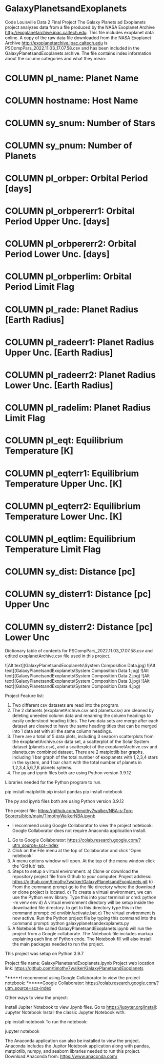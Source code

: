 # GalaxyPlanetsandExoplanets
 Code Louisville Data 2 Final Project
 The Galaxy Planets ad Exoplanets project analyzes data from a file produced by the NASA Exoplanet Archive  http://exoplanetarchive.ipac.caltech.edu. This file includes exoplanet data online. A copy of the raw data file downloaded from the NASA Exoplanet Archive  http://exoplanetarchive.ipac.caltech.edu is PSCompPars_2022.11.03_17.07.58.csv and has been included in the GalaxyPlanetsandExoplanets archive. The file contains index information about the column categories and what they mean:

# COLUMN pl_name:        Planet Name
# COLUMN hostname:       Host Name
# COLUMN sy_snum:        Number of Stars
# COLUMN sy_pnum:        Number of Planets
# COLUMN pl_orbper:      Orbital Period [days]
# COLUMN pl_orbpererr1:  Orbital Period Upper Unc. [days]
# COLUMN pl_orbpererr2:  Orbital Period Lower Unc. [days]
# COLUMN pl_orbperlim:   Orbital Period Limit Flag
# COLUMN pl_rade:        Planet Radius [Earth Radius]
# COLUMN pl_radeerr1:    Planet Radius Upper Unc. [Earth Radius]
# COLUMN pl_radeerr2:    Planet Radius Lower Unc. [Earth Radius]
# COLUMN pl_radelim:     Planet Radius Limit Flag
# COLUMN pl_eqt:         Equilibrium Temperature [K]
# COLUMN pl_eqterr1:     Equilibrium Temperature Upper Unc. [K]
# COLUMN pl_eqterr2:     Equilibrium Temperature Lower Unc. [K]
# COLUMN pl_eqtlim:      Equilibrium Temperature Limit Flag
# COLUMN sy_dist:        Distance [pc]
# COLUMN sy_disterr1:    Distance [pc] Upper Unc
# COLUMN sy_disterr2:    Distance [pc] Lower Unc

Dictionary table of contents for PSCompPars_2022.11.03_17.07.58.csv and edited exoplanetArchive.csv file used in this project.


![Alt text](GalaxyPlanetsandExoplanets\System Composition Data.jpg)
![Alt text](GalaxyPlanetsandExoplanets\System Composition Data 1.jpg)
![Alt text](GalaxyPlanetsandExoplanets\System Composition Data 2.jpg)
![Alt text](GalaxyPlanetsandExoplanets\System Composition Data 3.jpg)
![Alt text](GalaxyPlanetsandExoplanets\System Composition Data 4.jpg)

Project Feature list:
1. Two different csv datasets are read into the program.
2. The 2 datasets (exoplanetArchive.csv and planets.csv) are cleaned by deleting uneeded column data and renaming the column headings to easily understood heading titles. The two data sets are merge after each dataset are cleaned to have the same heading titles that can be 
merged into 1 data set with all the same column headings.
3. There are a total of 5 data plots, including 3 seaborn scatterplots from the exoplanetArchive.csv data set, a scatterplot of the Solar System dataset (planets.csv), and a scatterplot of the exoplanetArchive.csv and planets.csv combined dataset. There are 2 matplotlib bar graphs, including 1 bar graph of the total number of exoplanets with 1,2,3,4 stars in the system, and 1 bar chart with the total number of planets in 1,2,3,4,5,6,7,8 planets sytems.
4. The py and ipynb files both are using Python version 3.9.12

Libraries needed for the Python program to run.

pip install matplotlib
pip install pandas
pip install notebook

The py and ipynb files both are using Python version 3.9.12

The project file: https://github.com/timothy7walker/NBA-s-Top-Scorers/blob/main/TimothyWalkerNBA.ipynb

* I recommend using Google Collaborator to view the project notebook:
Google Collaborator does not require Anaconda application install.
1. Go to Google Collaborator: https://colab.research.google.com/?utm_source=scs-index
2. Click on the File menu at the top of Collaborator and click 'Open notebook.' 
3. A menu options window will open. At the top of the menu window click the 'GitHub' tab.
4. Steps to setup a virtual environment:
    a) Clone or download the repository project file from Github to your computer. 
       Project address:
       https://github.com/timothy7walker/GalaxyPlanetsandExoplanets.git
    b) From the command prompt go to the file directory where the download or clone project is located.
    c) To create a virtual environment, we can use the Python venv library. Type this into your terminal or cmd:
       python -m venv env
    d) A virtual environment directory will be setup inside the downloaded file directory.
       to get to this directory type this in the command prompt: cd env/bin/activate.bat
    c) The virtual environment is now active. Run the Python project file by typing this command into the command prompt:
       python galaxyplanetsandexoplanets.py
5. A Notebook file called GalaxyPlanetsandExoplanets.ipynb will run the project from a Google collaborate. The Notebook 
   file includes markup explaining each line of Python code. The Notebook fill will also install the main packages needed to run the project.

This project was setup on Python 3.9.7

Project file name: GalaxyPlanetsandExoplanets.ipynb
Project web location link: https://github.com/timothy7walker/GalaxyPlanetsandExoplanets

******I recommend using Google Collaborator to view the project notebook:
******Google Collaborator: https://colab.research.google.com/?utm_source=scs-index

Other ways to view the project:

Install Jupiter Notebook to view .ipynb files.
Go to https://jupyter.org/install:
Jupyter Notebook
Install the classic Jupyter Notebook with:

pip install notebook
To run the notebook:

jupyter notebook

The Anaconda application can also be installed to view the project. 
Anaconda includes the Jupitor Notebook application along with pandas, matplotlib, numpy, and seaborn libraries 
needed to run this project.
Download Anaconda from: https://www.anaconda.com/
